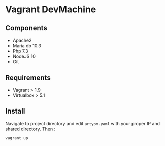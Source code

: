 # Vagrant DevMachine

## Components

* Apache2
* Maria db 10.3
* Php 7.3
* NodeJS 10
* Git

## Requirements

* Vagrant > 1.9
* Virtualbox > 5.1

## Install

Navigate to project directory and edit `artyom.yaml` with your proper IP and shared directory. Then :

 `vagrant up`
 